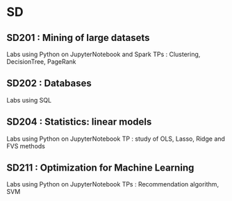 # SD

## SD201 : Mining of large datasets
  Labs using Python on JupyterNotebook and Spark
  TPs : Clustering, DecisionTree, PageRank
  
## SD202 : Databases
  Labs using SQL

## SD204 : Statistics: linear models
  Labs using Python on JupyterNotebook
  TP : study of OLS, Lasso, Ridge and FVS methods

## SD211 : Optimization for Machine Learning
  Labs using Python on JupyterNotebook
  TPs : Recommendation algorithm, SVM
